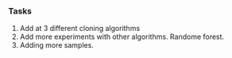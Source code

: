### Tasks
1. Add at 3 different cloning algorithms 
2. Add more experiments with other algorithms. Randome forest.
3. Adding more samples.
